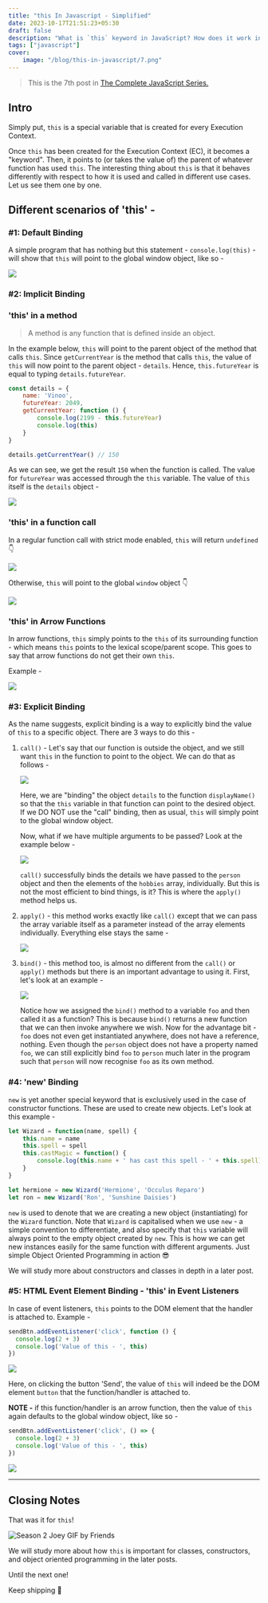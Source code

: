 ```yaml
---
title: "this In Javascript - Simplified"
date: 2023-10-17T21:51:23+05:30
draft: false
description: "What is `this` keyword in JavaScript? How does it work in different scenarios?"
tags: ["javascript"]
cover:
    image: "/blog/this-in-javascript/7.png"
---
```


> This is the 7th post in [The Complete JavaScript Series.](https://vinoo.hashnode.dev/series/the-complete-javascript)

## Intro

Simply put, `this` is a special variable that is created for every Execution Context.

Once `this` has been created for the Execution Context (EC), it becomes a "keyword". Then, it points to (or takes the value of) the parent of whatever function has used `this`. The interesting thing about `this` is that it behaves differently with respect to how it is used and called in different use cases. Let us see them one by one.

## Different scenarios of 'this' -

### #1: Default Binding

A simple program that has nothing but this statement - `console.log(this)` - will show that `this` will point to the global window object, like so -

![](https://cdn.hashnode.com/res/hashnode/image/upload/v1697549151962/767ea147-5108-4d21-9d5f-3a793a253edd.png)

### #2: Implicit Binding

### 'this' in a method

> A method is any function that is defined inside an object.

In the example below, `this` will point to the parent object of the method that calls `this`. Since `getCurrentYear` is the method that calls `this`, the value of `this` will now point to the parent object - `details`. Hence, `this.futureYear` is equal to typing `details.futureYear`.

```javascript
const details = {
    name: 'Vinoo',
    futureYear: 2049,
    getCurrentYear: function () {
        console.log(2199 - this.futureYear)
        console.log(this)
    }
}

details.getCurrentYear() // 150
```

As we can see, we get the result `150` when the function is called. The value for `futureYear` was accessed through the `this` variable. The value of `this` itself is the `details` object -

![](https://cdn.hashnode.com/res/hashnode/image/upload/v1697547846530/dd976ad0-ab06-4961-9d5e-c9bd2474cea3.png)

### 'this' in a function call

In a regular function call with strict mode enabled, `this` will return `undefined` 👇

![](https://cdn.hashnode.com/res/hashnode/image/upload/v1697537702385/142583e6-7618-4e5e-a500-bc94751e1bf2.png)

Otherwise, `this` will point to the global `window` object 👇

![](https://cdn.hashnode.com/res/hashnode/image/upload/v1697537628068/5566f6fb-3141-4902-b7ee-698c2ec8188d.png)

### 'this' in Arrow Functions

In arrow functions, `this` simply points to the `this` of its surrounding function - which means `this` points to the lexical scope/parent scope. This goes to say that arrow functions do not get their own `this`.

Example -

![](https://cdn.hashnode.com/res/hashnode/image/upload/v1697538773579/5b6de135-c469-47ba-9cf1-3f4fac027b94.png)

### #3: Explicit Binding

As the name suggests, explicit binding is a way to explicitly bind the value of `this` to a specific object. There are 3 ways to do this -

1. `call()` - Let's say that our function is outside the object, and we still want `this` in the function to point to the object. We can do that as follows -
    
    ![](https://cdn.hashnode.com/res/hashnode/image/upload/v1697557277373/081f19e2-47b9-40f0-a043-308a6b92840e.png)
    
    Here, we are "binding" the object `details` to the function `displayName()` so that the `this` variable in that function can point to the desired object. If we DO NOT use the "call" binding, then as usual, `this` will simply point to the global window object.
    
    Now, what if we have multiple arguments to be passed? Look at the example below -
    
    ![](https://cdn.hashnode.com/res/hashnode/image/upload/v1697557761310/1217fe8c-d088-44bc-8bb4-64d66e62c92a.png)
    
    `call()` successfully binds the details we have passed to the `person` object and then the elements of the `hobbies` array, individually. But this is not the most efficient to bind things, is it? This is where the `apply()` method helps us.
    
2. `apply()` - this method works exactly like `call()` except that we can pass the array variable itself as a parameter instead of the array elements individually. Everything else stays the same -
    
    ![](https://cdn.hashnode.com/res/hashnode/image/upload/v1697558002910/1e754642-26a0-4ed8-b4b9-2eb7c0b6d6c5.png)
    
3. `bind()` - this method too, is almost no different from the `call()` or `apply()` methods but there is an important advantage to using it. First, let's look at an example -
    
    ![](https://cdn.hashnode.com/res/hashnode/image/upload/v1697558864224/4f1f70a4-9af3-45ca-8d6f-320f14b9b9d5.png)
    
    Notice how we assigned the `bind()` method to a variable `foo` and then called it as a function? This is because `bind()` returns a new function that we can then invoke anywhere we wish. Now for the advantage bit - `foo` does not even get instantiated anywhere, does not have a reference, nothing. Even though the `person` object does not have a property named `foo`, we can still explicitly bind `foo` to `person` much later in the program such that `person` will now recognise `foo` as its own method.
    

### #4: 'new' Binding

`new` is yet another special keyword that is exclusively used in the case of constructor functions. These are used to create new objects. Let's look at this example -

```javascript
let Wizard = function(name, spell) {
    this.name = name
    this.spell = spell
    this.castMagic = function() {
        console.log(this.name + ' has cast this spell - ' + this.spell)
    }
}

let hermione = new Wizard('Hermione', 'Occulus Reparo')
let ron = new Wizard('Ron', 'Sunshine Daisies')
```

`new` is used to denote that we are creating a new object (instantiating) for the `Wizard` function. Note that `Wizard` is capitalised when we use `new` - a simple convention to differentiate, and also specify that `this` variable will always point to the empty object created by `new`. This is how we can get new instances easily for the same function with different arguments. Just simple Object Oriented Programming in action 😎

We will study more about constructors and classes in depth in a later post.

### #5: HTML Event Element Binding - 'this' in Event Listeners

In case of event listeners, `this` points to the DOM element that the handler is attached to. Example -

```javascript
sendBtn.addEventListener('click', function () {
  console.log(2 + 3)
  console.log('Value of this - ', this)
})
```

![](https://cdn.hashnode.com/res/hashnode/image/upload/v1697545354354/10117b9a-1276-407c-8a11-12dea72fae6c.png)

Here, on clicking the button 'Send', the value of `this` will indeed be the DOM element `button` that the function/handler is attached to.

**NOTE -** if this function/handler is an arrow function, then the value of `this` again defaults to the global window object, like so -

```javascript
sendBtn.addEventListener('click', () => {
  console.log(2 + 3)
  console.log('Value of this - ', this)
})
```

![](https://cdn.hashnode.com/res/hashnode/image/upload/v1697546026030/2941d979-6b35-42e3-af49-15d22dae82ad.png)

---

## Closing Notes

That was it for `this`!

![Season 2 Joey GIF by Friends](https://media0.giphy.com/media/RfAuCCsCMVJLgPX88v/giphy.gif?cid=ecf05e477ncktpkmi43dgptfl96fba12nh6sqt3uscy7k3nd&ep=v1_gifs_search&rid=giphy.gif&ct=g)

We will study more about how `this` is important for classes, constructors, and object oriented programming in the later posts.

Until the next one!

Keep shipping 🚀